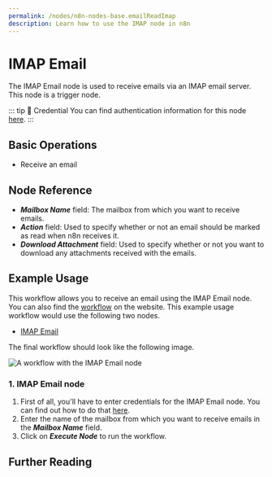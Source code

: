 ```yaml
---
permalink: /nodes/n8n-nodes-base.emailReadImap
description: Learn how to use the IMAP node in n8n
---
```


# IMAP Email

The IMAP Email node is used to receive emails via an IMAP email server. This node is a trigger node.

::: tip 🔑 Credential
You can find authentication information for this node [here](../../../credentials/IMAP/README.md).
:::

## Basic Operations

- Receive an email

## Node Reference

- ***Mailbox Name*** field: The mailbox from which you want to receive emails.
- ***Action*** field: Used to specify whether or not an email should be marked as read when n8n receives it.
- ***Download Attachment*** field: Used to specify whether or not you want to download any attachments received with the emails.

## Example Usage

This workflow allows you to receive an email using the IMAP Email node. You can also find the [workflow](https://n8n.io/workflows/587) on the website. This example usage workflow would use the following two nodes.
- [IMAP Email]()

The final workflow should look like the following image.

![A workflow with the IMAP Email node](./workflow.png)

### 1. IMAP Email node

1. First of all, you'll have to enter credentials for the IMAP Email node. You can find out how to do that [here](../../../credentials/IMAP/README.md).
2. Enter the name of the mailbox from which you want to receive emails in the ***Mailbox Name*** field.
3. Click on ***Execute Node*** to run the workflow.

## Further Reading

<FurtherReadingBlog node="EmailReadImap" />